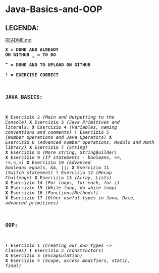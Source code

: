 # Java-Basics-and-OOP


## LEGENDA:
[README.md](README.md)
**<pre>X = DONE AND ALREADY ON GITHUB
_ = TO DO              
^ = DONE AND TO UPLOAD ON GITHUB             
! = EXERCISE CORRECT**


### JAVA BASICS:

**<pre>X**   Esercizio 2     *(Main and Outputting to the Console)*
**X**   Esercizio 3     *(Java Primitives and literals)*
**X**   Esercizio 4     *(Variables, naming conventions and comments)*
**!**   Esercizio 5     *(Number Operations and Java Operators)*
**X**   Esercizio 6     *(Advanced number operations, Modulo and Math library)*
**X**   Esercizio 7     *(String)*
**X**   Esercizio 8     *(More string, StringBuilder)*
**X**   Esercizio 9     *(If statements - booleans, ==, !=,<,>)*
**X**   Esercizio 10    *(Advanced booleans equals, &&, ||)*
**X**   Esercizio 11    *(Switch statement)*
**!**   Esercizio 12    *(Recap Challenge)*
**X**   Esercizio 13    *(Array, Lists)*
**X**   Esercizio 14    *(For loops, for each, for i)*
**X**   Esercizio 15    *(While loop, do while loop)*
**X**   Esercizio 16    *(Functions/Methods!)*
**X**   Esercizio 17    *(Other useful types in Java, Date, advanced primitives)*


### OOP:

**!**   Esercizio 1     *(Creating our own types -> Classes)*
**!**   Esercizio 2     *(Constructors)*
**X**   Esercizio 3     *(Encapsulation)*
**X**   Esercizio 4     *(Scope, access modifiers, static, final)*
